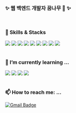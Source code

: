 <!--
### Hi there 👋


**jangjiyu/jangjiyu** is a ✨ _special_ ✨ repository because its `README.md` (this file) appears on your GitHub profile.

Here are some ideas to get you started:

- 🔭 I’m currently working on ...
- 🌱 I’m currently learning ...
- 👯 I’m looking to collaborate on ...
- 🤔 I’m looking for help with ...
- 💬 Ask me about ...
- 📫 How to reach me: ...
- 😄 Pronouns: ...
- ⚡ Fun fact: ...
-->

<br>

### ✨ 웹 백엔드 개발자 꿈나무 🎄 ✨

<br>

### 💪 Skills & Stacks
<div>
<img src="https://img.shields.io/badge/javascript-F7DF1E?style=flat-square&logo=javascript&logoColor=black"> 
<img src="https://img.shields.io/badge/node.js-339933?style=flat-square&logo=Node.js&logoColor=white">
<img src="https://img.shields.io/badge/express-000000?style=flat-square&logo=express&logoColor=white">
<img src="https://img.shields.io/badge/Jest-C21325?style=flat-square&logo=jest&logoColor=white">
<img src="https://img.shields.io/badge/mysql-4479A1?style=flat-square&logo=mysql&logoColor=white"> 
<img src="https://img.shields.io/badge/mongoDB-47A248?style=flat-square&logo=MongoDB&logoColor=white">
<img src="https://img.shields.io/badge/Sequelize-52B0E7?style=flat-square&logo=Sequelize&logoColor=white"> 
<img src="https://img.shields.io/badge/Amazon EC2-FF9900?style=flat-square&logo=amazonec2&logoColor=white"> 
<img src="https://img.shields.io/badge/Amazon RDS-527FFF?style=flat-square&logo=amazonrds&logoColor=white"> 
</div>

<br>

### 🌱 I’m currently learning ...
<div>
<img src="https://img.shields.io/badge/TypeScript-3178C6?style=flat-square&logo=TypeScript&logoColor=white"/>
<img src="https://img.shields.io/badge/NestJS-E0234E?style=flat-square&logo=nestjs&logoColor=white"> 
<img src="https://img.shields.io/badge/Typeform-262627?style=flat-square&logo=Typeform&logoColor=white"> 
<img src="https://img.shields.io/badge/Docker-2496ED?style=flat-square&logo=docker&logoColor=white"> 
</div>

<br>

### 📫 How to reach me: ...
[![Gmail Badge](https://img.shields.io/badge/gujiyujang@gmail.com-d14836?style=flat-square&logo=Gmail&logoColor=white&link=mailto:gujiyujang@gmail.com)](mailto:gujiyujang@gmail.com)

<br>
